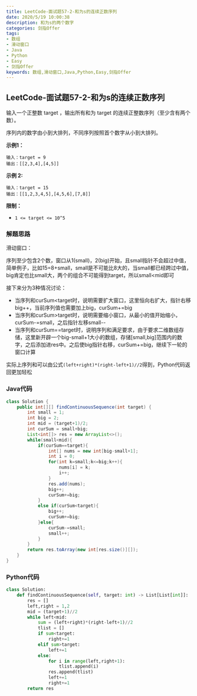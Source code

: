 ```yaml
---
title: LeetCode-面试题57-2-和为s的连续正数序列
date: 2020/5/19 10:00:38
description: 和为s的两个数字
categories: 剑指Offer
tags:
- 数组
- 滑动窗口
- Java
- Python
- Easy
- 剑指Offer
keywords: 数组,滑动窗口,Java,Python,Easy,剑指Offer
---
```


## LeetCode-面试题57-2-和为s的连续正数序列

输入一个正整数 target ，输出所有和为 target 的连续正整数序列（至少含有两个数）。

序列内的数字由小到大排列，不同序列按照首个数字从小到大排列。

 <!--more-->

**示例1：**

```
输入：target = 9
输出：[[2,3,4],[4,5]]
```

**示例 2:**

```
输入：target = 15
输出：[[1,2,3,4,5],[4,5,6],[7,8]]
```

**限制：**

- `1 <= target <= 10^5`

### 解题思路

滑动窗口：

序列至少包含2个数，窗口从1(small)，2(big)开始，且small指针不会超过中值，简单例子，比如15=8+small，small是不可能比8大的，当small都已经跨过中值，big肯定也比small大，两个的组合不可能得到target，所以small<mid即可

接下来分为3种情况讨论：

- 当序列和curSum<target时，说明需要扩大窗口，这里恒向右扩大，指针右移big++，当前序列值也需要加上big，curSum+=big
- 当序列和curSum>target时，说明需要缩小窗口，从最小的值开始缩小，curSum-=small，之后指针左移small--
- 当序列和curSum==target时，说明序列和满足要求，由于要求二维数组存储，这里新开辟一个big-small+1大小的数组，存储[small,big]范围内的数字，之后添加进res中。之后使big指针右移，curSum+=big，继续下一轮的窗口计算

实际上序列和可以由公式`(left+right)*(right-left+1)//2`得到，Python代码返回更加轻松

### Java代码

```java
class Solution {
    public int[][] findContinuousSequence(int target) {
        int small = 1;
        int big = 2;
        int mid = (target+1)/2;
        int curSum = small+big;
        List<int[]> res = new ArrayList<>();
        while(small<mid){
            if(curSum==target){
                int[] nums = new int[big-small+1];
                int i = 0;
                for(int k=small;k<=big;k++){
                    nums[i] = k;
                    i++;
                }
                res.add(nums);
                big++;
                curSum+=big;
            }
            else if(curSum<target){
                big++;
                curSum+=big;
            }else{
                curSum-=small;
                small++;
            }
        }
        return res.toArray(new int[res.size()][]);
    }
}
```

### Python代码

```python
class Solution:
    def findContinuousSequence(self, target: int) -> List[List[int]]:
        res = []
        left,right = 1,2
        mid = (target+1)//2
        while left<mid:
            sum = (left+right)*(right-left+1)//2
            tlist = []
            if sum<target:
                right+=1
            elif sum>target:
                left+=1
            else:
                for i in range(left,right+1):
                    tlist.append(i)
                res.append(tlist)
                left+=1
                right+=1
        return res

```

